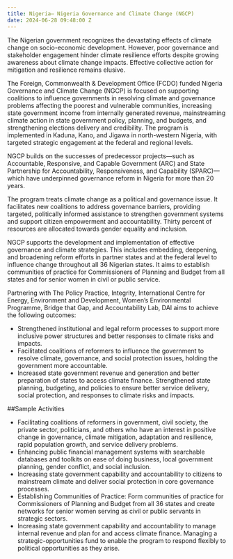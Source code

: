 ```yaml
---
title: Nigeria— Nigeria Governance and Climate Change (NGCP)
date: 2024-06-28 09:48:00 Z
---
```


The Nigerian government recognizes the devastating effects of climate change on socio-economic development. However, poor governance and stakeholder engagement hinder climate resilience efforts despite growing awareness about climate change impacts. Effective collective action for mitigation and resilience remains elusive.

The Foreign, Commonwealth & Development Office (FCDO) funded Nigeria Governance and Climate Change (NGCP) is focused on supporting coalitions to influence governments in resolving climate and governance problems affecting the poorest and vulnerable communities, increasing state government income from internally generated revenue, mainstreaming climate action in state government policy, planning, and budgets, and strengthening elections delivery and credibility. The program is implemented in Kaduna, Kano, and Jigawa in north-western Nigeria, with targeted strategic engagement at the federal and regional levels.

NGCP builds on the successes of predecessor projects—such as Accountable, Responsive, and Capable Government (ARC) and State Partnership for Accountability, Responsiveness, and Capability (SPARC)—which have underpinned governance reform in Nigeria for more than 20 years.

The program treats climate change as a political and governance issue. It facilitates new coalitions to address governance barriers, providing targeted, politically informed assistance to strengthen government systems and support citizen empowerment and accountability. Thirty percent of resources are allocated towards gender equality and inclusion.

NGCP supports the development and implementation of effective governance and climate strategies. This includes embedding, deepening, and broadening reform efforts in partner states and at the federal level to influence change throughout all 36 Nigerian states. It aims to establish communities of practice for Commissioners of Planning and Budget from all states and for senior women in civil or public service.

Partnering with The Policy Practice, Integrity, International Centre for Energy, Environment and Development, Women’s Environmental Programme, Bridge that Gap, and Accountability Lab, DAI aims to achieve the following outcomes:
* Strengthened institutional and legal reform processes to support more inclusive power structures and better responses to climate risks and impacts.
* Facilitated coalitions of reformers to influence the government to resolve climate, governance, and social protection issues, holding the government more accountable.
* Increased state government revenue and generation and better preparation of states to access climate finance.
Strengthened state planning, budgeting, and policies to ensure better service delivery, social protection, and responses to climate risks and impacts.  

##Sample Activities

* Facilitating coalitions of reformers in government, civil society, the private sector, politicians, and others who have an interest in positive change in governance, climate mitigation, adaptation and resilience, rapid population growth, and service delivery problems. 
* Enhancing public financial management systems with searchable databases and toolkits on ease of doing business, local government planning, gender conflict, and social inclusion.
* Increasing state government capability and accountability to citizens to mainstream climate and deliver social protection in core governance processes. 
* Establishing Communities of Practice: Form communities of practice for Commissioners of Planning and Budget from all 36 states and create networks for senior women serving as civil or public servants in strategic sectors.
* Increasing state government capability and accountability to manage internal revenue and plan for and access climate finance. 
Managing a strategic-opportunities fund to enable the program to respond flexibly to political opportunities as they arise. 
